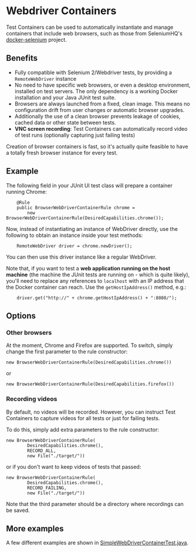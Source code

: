 # Webdriver Containers

Test Containers can be used to automatically instantiate and manage containers that include web browsers, such as those
from SeleniumHQ's [docker-selenium](https://github.com/SeleniumHQ/docker-selenium) project.

## Benefits

* Fully compatible with Selenium 2/Webdriver tests, by providing a `RemoteWebDriver` instance
* No need to have specific web browsers, or even a desktop environment, installed on test servers. The only dependency
  is a working Docker installation and your Java JUnit test suite.
* Browsers are always launched from a fixed, clean image. This means no configuration drift from user changes or
  automatic browser upgrades.
* Additionally the use of a clean browser prevents leakage of cookies, cached data or other state between tests.
* **VNC screen recording**: Test Containers can automatically record video of test runs (optionally capturing just
  failing tests)

Creation of browser containers is fast, so it's actually quite feasible to have a totally fresh browser instance for
every test.

## Example

The following field in your JUnit UI test class will prepare a container running Chrome:
	
        @Rule
        public BrowserWebDriverContainerRule chrome = 
            new BrowserWebDriverContainerRule(DesiredCapabilities.chrome());
        
Now, instead of instantiating an instance of WebDriver directly, use the following to obtain an instance inside your
test methods:

        RemoteWebDriver driver = chrome.newDriver();

You can then use this driver instance like a regular WebDriver.

Note that, if you want to test a **web application running on the host machine** (the machine the JUnit tests are
running on - which is quite likely), you'll need to replace any references to `localhost` with an IP address that the
Docker container can reach. Use the `getHostIpAddress()` method, e.g.:

        driver.get("http://" + chrome.getHostIpAddress() + ":8080/");

## Options

### Other browsers

At the moment, Chrome and Firefox are supported. To switch, simply change the first parameter to the rule constructor:

    new BrowserWebDriverContainerRule(DesiredCapabilities.chrome())
        
or

    new BrowserWebDriverContainerRule(DesiredCapabilities.firefox())

### Recording videos

By default, no videos will be recorded. However, you can instruct Test Containers to capture videos for all tests or
just for failing tests.

To do this, simply add extra parameters to the rule constructor:

    new BrowserWebDriverContainerRule(
            DesiredCapabilities.chrome(),
            RECORD_ALL,
            new File("./target/"))
    
or if you don't want to keep videos of tests that passed:

    new BrowserWebDriverContainerRule(
            DesiredCapabilities.chrome(),
            RECORD_FAILING,
            new File("./target/"))
    
Note that the third parameter should be a directory where recordings can be saved.

## More examples

A few different examples are shown in [SimpleWebDriverContainerTest.java](https://github.com/testcontainers/testcontainers-java/blob/master/modules/selenium/src/test/java/org/testcontainers/junit/SimpleWebDriverContainerTest.java).
